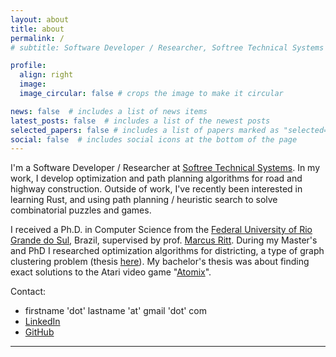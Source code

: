 ```yaml
---
layout: about
title: about
permalink: /
# subtitle: Software Developer / Researcher, Softree Technical Systems

profile:
  align: right
  image: 
  image_circular: false # crops the image to make it circular

news: false  # includes a list of news items
latest_posts: false  # includes a list of the newest posts
selected_papers: false # includes a list of papers marked as "selected={true}"
social: false  # includes social icons at the bottom of the page
---
```


I'm a Software Developer / Researcher at [Softree Technical Systems](www.softree.com). In my work, I develop optimization and path planning algorithms for road and highway construction. Outside of work, I've recently been interested in learning Rust, and using path planning / heuristic search to solve combinatorial puzzles and games.

I received a Ph.D. in Computer Science from the [Federal University of Rio Grande do Sul](http://inf.ufrgs.br), Brazil, supervised by prof. [Marcus Ritt](https://www.inf.ufrgs.br/~mrpritt/). During my Master's and PhD I researched optimization algorithms for districting, a type of graph clustering problem (thesis [here](https://lume.ufrgs.br/handle/10183/264005)). My bachelor's thesis was about finding exact solutions to the Atari video game "[Atomix](https://github.com/AlexGliesch/atomix)".

Contact:

- firstname 'dot' lastname 'at' gmail 'dot' com
- [LinkedIn](https://www.linkedin.com/in/alexgliesch/)
- [GitHub](https://github.com/AlexGliesch)

***